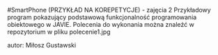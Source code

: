 #SmartPhone (PRZYKŁAD NA KOREPETYCJE) - zajęcia 2
Przykładowy program pokazujący podstawową funkcjonalność programowania obiektowego w JAVIE. 
Polecenia do wykonania można znaleźć w repozytorium w pliku polecenie1.jpg

autor: Miłosz Gustawski
